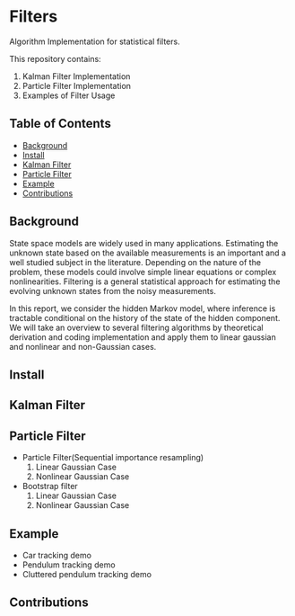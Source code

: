 # Filters
Algorithm Implementation for statistical filters.

This repository contains:

1. Kalman Filter Implementation
2. Particle Filter Implementation
3. Examples of Filter Usage


## Table of Contents
- [Background](##background)
- [Install](#install)
- [Kalman Filter](#kalman-filter)
- [Particle Filter](#particle-filter)
- [Example](#example)
- [Contributions](#contributions)

## Background
State space models are widely used in many applications. Estimating the unknown state based on the available measurements is an important and a well studied subject in the literature. Depending on the nature of the problem, these models could involve simple linear equations or complex nonlinearities. Filtering is a general statistical approach for estimating the evolving unknown states from the noisy measurements.  

In this report, we consider the hidden Markov model, where inference is tractable conditional on the history of the state of the hidden component. We will take an overview to several filtering algorithms by theoretical derivation and coding implementation and apply them to linear gaussian and  nonlinear and non-Gaussian cases.

## Install

## Kalman Filter

## Particle Filter
- Particle Filter(Sequential importance resampling)
  1. Linear Gaussian Case
  2. Nonlinear Gaussian Case
- Bootstrap filter
  1. Linear Gaussian Case
  2. Nonlinear Gaussian Case

## Example
- Car tracking demo
- Pendulum tracking demo
- Cluttered pendulum tracking demo

## Contributions
